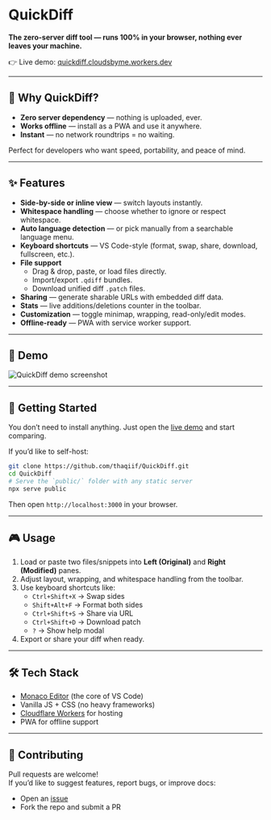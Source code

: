 # QuickDiff

**The zero-server diff tool — runs 100% in your browser, nothing ever leaves your machine.**

👉 Live demo: [quickdiff.cloudsbyme.workers.dev](https://quickdiff.cloudsbyme.workers.dev)

---

## 🔐 Why QuickDiff?

- **Zero server dependency** — nothing is uploaded, ever.  
- **Works offline** — install as a PWA and use it anywhere.  
- **Instant** — no network roundtrips = no waiting.  

Perfect for developers who want speed, portability, and peace of mind.

---

## ✨ Features

- **Side-by-side or inline view** — switch layouts instantly.
- **Whitespace handling** — choose whether to ignore or respect whitespace.
- **Auto language detection** — or pick manually from a searchable language menu.
- **Keyboard shortcuts** — VS Code-style (format, swap, share, download, fullscreen, etc.).
- **File support**  
  - Drag & drop, paste, or load files directly.  
  - Import/export `.qdiff` bundles.  
  - Download unified diff `.patch` files.
- **Sharing** — generate sharable URLs with embedded diff data.
- **Stats** — live additions/deletions counter in the toolbar.
- **Customization** — toggle minimap, wrapping, read-only/edit modes.
- **Offline-ready** — PWA with service worker support.

---

## 📸 Demo

![QuickDiff demo screenshot](demo-screenshot.png)

---

## 🚀 Getting Started

You don’t need to install anything. Just open the [live demo](https://quickdiff.cloudsbyme.workers.dev) and start comparing.

If you’d like to self-host:

```bash
git clone https://github.com/thaqiif/QuickDiff.git
cd QuickDiff
# Serve the `public/` folder with any static server
npx serve public
```

Then open `http://localhost:3000` in your browser.

---

## 🎮 Usage

1. Load or paste two files/snippets into **Left (Original)** and **Right (Modified)** panes.
2. Adjust layout, wrapping, and whitespace handling from the toolbar.
3. Use keyboard shortcuts like:
   - `Ctrl+Shift+X` → Swap sides
   - `Shift+Alt+F` → Format both sides
   - `Ctrl+Shift+S` → Share via URL
   - `Ctrl+Shift+D` → Download patch
   - `?` → Show help modal
4. Export or share your diff when ready.

---

## 🛠 Tech Stack

- [Monaco Editor](https://microsoft.github.io/monaco-editor/) (the core of VS Code)
- Vanilla JS + CSS (no heavy frameworks)
- [Cloudflare Workers](https://developers.cloudflare.com/workers/) for hosting
- PWA for offline support

---

## 🤝 Contributing

Pull requests are welcome!  
If you’d like to suggest features, report bugs, or improve docs:

- Open an [issue](https://github.com/thaqiif/QuickDiff/issues)
- Fork the repo and submit a PR
